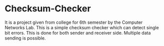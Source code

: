 # Checksum-Checker
It is a project given from college for 6th semester by the Computer Networks Lab.
This is a simple checksum checker which can detect single bit errors.
This is done for both sender and receiver side.
Multiple data sending is possible.
